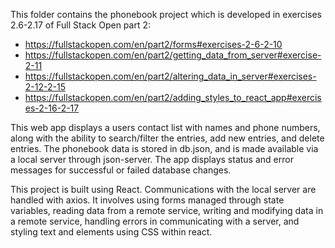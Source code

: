 This folder contains the phonebook project which is developed in exercises 2.6-2.17 of Full Stack Open part 2: 
* https://fullstackopen.com/en/part2/forms#exercises-2-6-2-10
* https://fullstackopen.com/en/part2/getting_data_from_server#exercise-2-11
* https://fullstackopen.com/en/part2/altering_data_in_server#exercises-2-12-2-15
* https://fullstackopen.com/en/part2/adding_styles_to_react_app#exercises-2-16-2-17

This web app displays a users contact list with names and phone numbers, along with the ability to search/filter the entries, add new entries, and delete entries. The phonebook data is stored in db.json, and is made available via a local server through json-server. The app displays status and error messages for successful or failed database changes. 

This project is built using React. Communications with the local server are handled with axios. It involves using forms managed through state variables, reading data from a remote service, writing and modifying data in a remote service, handling errors in communicating with a server, and styling text and elements using CSS within react.
